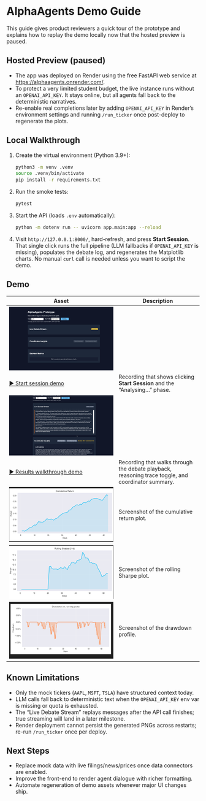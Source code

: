 # AlphaAgents Demo Guide

This guide gives product reviewers a quick tour of the prototype and explains how to replay the demo locally now that the hosted preview is paused.

## Hosted Preview (paused)

- The app was deployed on Render using the free FastAPI web service at https://alphaagents.onrender.com/.
- To protect a very limited student budget, the live instance runs without an `OPENAI_API_KEY`. It stays online, but all agents fall back to the deterministic narratives.
- Re-enable real completions later by adding `OPENAI_API_KEY` in Render’s environment settings and running `/run_ticker` once post-deploy to regenerate the plots.

## Local Walkthrough

1. Create the virtual environment (Python 3.9+):
   ```bash
   python3 -m venv .venv
   source .venv/bin/activate
   pip install -r requirements.txt
   ```
2. Run the smoke tests:
   ```bash
   pytest
   ```
3. Start the API (loads `.env` automatically):
   ```bash
   python -m dotenv run -- uvicorn app.main:app --reload
   ```
4. Visit `http://127.0.0.1:8000/`, hard-refresh, and press **Start Session**. That single click runs the full pipeline (LLM fallbacks if `OPENAI_API_KEY` is missing), populates the debate log, and regenerates the Matplotlib charts. No manual `curl` call is needed unless you want to script the demo.

## Demo 

| Asset | Description |
|-------|-------------|
![Start Session preview](docs/media/start-session-thumb.png) |
| [▶️ Start session demo](docs/media/start-session-demo.mp4) | Recording that shows clicking **Start Session** and the “Analysing…” phase. |
![Results walkthrough preview](docs/media/results-thumb.png) | 
| [▶️ Results walkthrough demo](docs/media/results-walkthrough.mp4) | Recording that walks through the debate playback, reasoning trace toggle, and coordinator summary. |
|![Cumulative return chart](docs/media/plot-cumulative.png) | Screenshot of the cumulative return plot. |
|![Rolling sharpe chart](docs/media/plot-rolling-sharpe.png) | Screenshot of the rolling Sharpe plot. |
| ![Drawdown_chart](docs/media/plot-drawdown.png) | Screenshot of the drawdown profile. |

## Known Limitations

- Only the mock tickers (`AAPL`, `MSFT`, `TSLA`) have structured context today.
- LLM calls fall back to deterministic text when the `OPENAI_API_KEY` env var is missing or quota is exhausted.
- The “Live Debate Stream” replays messages after the API call finishes; true streaming will land in a later milestone.
- Render deployment cannot persist the generated PNGs across restarts; re-run `/run_ticker` once per deploy.

## Next Steps

- Replace mock data with live filings/news/prices once data connectors are enabled.
- Improve the front-end to render agent dialogue with richer formatting.
- Automate regeneration of demo assets whenever major UI changes ship.
